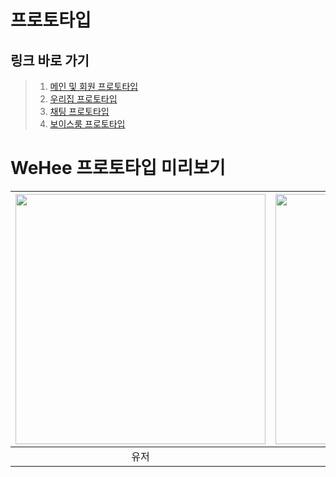 # 프로토타입

## 링크 바로 가기

> 1. [메인 및 회원 프로토타입](main-prototype.md)
> 2. [우리집 프로토타입](board-prototype.md)
> 3. [채팅 프로토타입](chatting-prototype.md)
> 4. [보이스룸 프로토타입](voice-room-prototype.md)

# WeHee 프로토타입 미리보기

| <img src="images/prototype01.gif" width="400"/> | <img src="images/prototype02.gif" width="400"/> | <img src="images/prototype03.gif" width="400"/> | <img src="images/prototype04.gif" width="400"/> |
| :---------------------------------------------: | :---------------------------------------------: | :---------------------------------------------: | :---------------------------------------------: |
|                      유저                       |                     우리집                      |                  Love On Chat                   |                    보이스룸                     |

